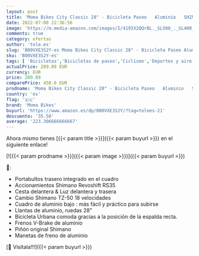 ```yaml
---
layout: post
title: 'Moma Bikes City Classic 28" - Bicicleta Paseo   Aluminio   SHIMANO 18V'
date: 2022-07-08 22:36:56
image: 'https://m.media-amazon.com/images/I/419IX2QQrBL._SL500_._SL400_.jpg'
comments: true
category: ofertas
author: 'tole.es'
slug: 'B00VXE3S2Y-es Moma Bikes City Classic 28" - Bicicleta Paseo Aluminio...'
sku: 'B00VXE3S2Y-es'
tags: [ 'Bicicletas','Bicicletas de paseo','Ciclismo','Deportes y aire libre','Ropa y equipo para deportes','bicicleta','moma bikes','🇪🇸', ]
actualPrice: 289.89 EUR
currency: EUR
price: 289.89
comparePrice: 450.0 EUR
prodname: 'Moma Bikes City Classic 28" - Bicicleta Paseo   Aluminio   SHIMANO 18V'
country: 'es'
flag: '🇪🇸'
brand: 'Moma Bikes'
buyurl: 'https://www.amazon.es/dp/B00VXE3S2Y/?tag=tolees-21'
descuento: '35.58'
average: '223.306666666667'
---
```


Ahora mismo tienes [{{< param title >}}]({{< param buyurl >}}) en el siguiente enlace!

[![{{< param prodname >}}]({{< param image >}})]({{< param buyurl >}})

🔎:

- Portabultos trasero integrado en el cuadro
- Accionamientos Shimano Revoshift RS35
- Cesta delantera & Luz delantera y trasera
- Cambio Shimano TZ-50 18 velocidades
- Cuadro de aluminio bajo : más fácil y práctico para subirse
- Llantas de aluminio, ruedas 28"
- Bicicleta Urbana comoda gracias a la posición de la espalda recta.
- Frenos V-Brake de aluminio
- Piñón original Shimano
- Manetas de freno de aluminio

[🛒 Visítala!!!]({{< param buyurl >}})
